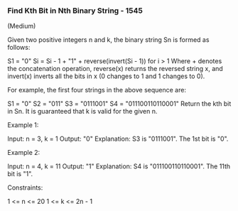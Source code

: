 ### Find Kth Bit in Nth Binary String - 1545
(Medium)

Given two positive integers n and k, the binary string Sn is formed as follows:

S1 = "0"
Si = Si - 1 + "1" + reverse(invert(Si - 1)) for i > 1
Where + denotes the concatenation operation, reverse(x) returns the reversed string x, and invert(x) inverts all the bits in x (0 changes to 1 and 1 changes to 0).

For example, the first four strings in the above sequence are:

S1 = "0"
S2 = "011"
S3 = "0111001"
S4 = "011100110110001"
Return the kth bit in Sn. It is guaranteed that k is valid for the given n.

 

Example 1:

Input: n = 3, k = 1
Output: "0"
Explanation: S3 is "0111001".
The 1st bit is "0".


Example 2:

Input: n = 4, k = 11
Output: "1"
Explanation: S4 is "011100110110001".
The 11th bit is "1".
 

Constraints:

1 <= n <= 20
1 <= k <= 2n - 1